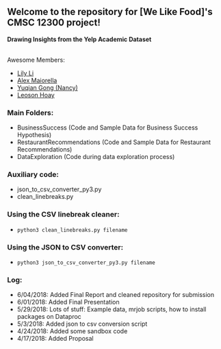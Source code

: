 ## Welcome to the repository for [We Like Food]'s CMSC 12300 project! 

**Drawing Insights from the Yelp Academic Dataset**
<br>
<br>

Awesome Members:
* [Lily Li](https://github.com/lilyli)
* [Alex Maiorella](https://github.com/donkeyteethUX)
* [Yuqian Gong (Nancy)](https://github.com/yuqian919)
* [Leoson Hoay](https://github.com/LeosonH)

### Main Folders:
* BusinessSuccess (Code and Sample Data for Business Success Hypothesis)
* RestaurantRecommendations (Code and Sample Data for Restaurant Recommendations)
* DataExploration (Code during data exploration process)

### Auxiliary code:
* json_to_csv_converter_py3.py
* clean_linebreaks.py

### Using the CSV linebreak cleaner:
* `python3 clean_linebreaks.py filename`

### Using the JSON to CSV converter:
* `python3 json_to_csv_converter_py3.py filename`

### Log:
* 6/04/2018: Added Final Report and cleaned repository for submission
* 6/01/2018: Added Final Presentation
* 5/29/2018: Lots of stuff: Example data, mrjob scripts, how to install packages on Dataproc
* 5/3/2018: Added json to csv conversion script
* 4/24/2018: Added some sandbox code
* 4/17/2018: Added Proposal 

